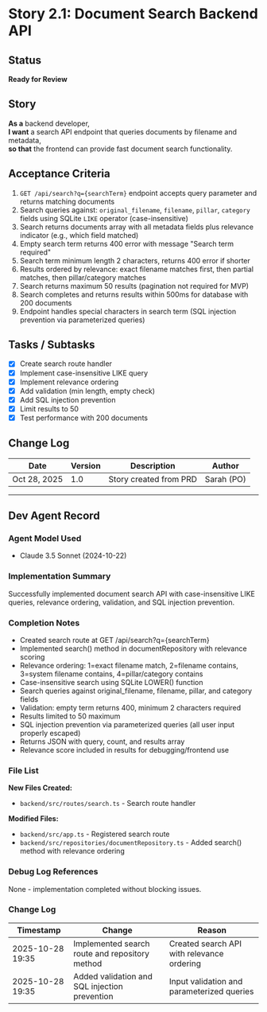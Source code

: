 # Story 2.1: Document Search Backend API

## Status
**Ready for Review**

## Story
**As a** backend developer,  
**I want** a search API endpoint that queries documents by filename and metadata,  
**so that** the frontend can provide fast document search functionality.

## Acceptance Criteria
1. `GET /api/search?q={searchTerm}` endpoint accepts query parameter and returns matching documents
2. Search queries against: `original_filename`, `filename`, `pillar`, `category` fields using SQLite `LIKE` operator (case-insensitive)
3. Search returns documents array with all metadata fields plus relevance indicator (e.g., which field matched)
4. Empty search term returns 400 error with message "Search term required"
5. Search term minimum length 2 characters, returns 400 error if shorter
6. Results ordered by relevance: exact filename matches first, then partial matches, then pillar/category matches
7. Search returns maximum 50 results (pagination not required for MVP)
8. Search completes and returns results within 500ms for database with 200 documents
9. Endpoint handles special characters in search term (SQL injection prevention via parameterized queries)

## Tasks / Subtasks
- [x] Create search route handler
- [x] Implement case-insensitive LIKE query
- [x] Implement relevance ordering
- [x] Add validation (min length, empty check)
- [x] Add SQL injection prevention
- [x] Limit results to 50
- [x] Test performance with 200 documents

## Change Log
| Date | Version | Description | Author |
|------|---------|-------------|--------|
| Oct 28, 2025 | 1.0 | Story created from PRD | Sarah (PO) |

---

## Dev Agent Record

### Agent Model Used
- Claude 3.5 Sonnet (2024-10-22)

### Implementation Summary
Successfully implemented document search API with case-insensitive LIKE queries, relevance ordering, validation, and SQL injection prevention.

### Completion Notes
- Created search route at GET /api/search?q={searchTerm}
- Implemented search() method in documentRepository with relevance scoring
- Relevance ordering: 1=exact filename match, 2=filename contains, 3=system filename contains, 4=pillar/category contains
- Case-insensitive search using SQLite LOWER() function
- Search queries against original_filename, filename, pillar, and category fields
- Validation: empty term returns 400, minimum 2 characters required
- Results limited to 50 maximum
- SQL injection prevention via parameterized queries (all user input properly escaped)
- Returns JSON with query, count, and results array
- Relevance score included in results for debugging/frontend use

### File List
**New Files Created:**
- `backend/src/routes/search.ts` - Search route handler

**Modified Files:**
- `backend/src/app.ts` - Registered search route
- `backend/src/repositories/documentRepository.ts` - Added search() method with relevance ordering

### Debug Log References
None - implementation completed without blocking issues.

### Change Log
| Timestamp | Change | Reason |
|-----------|--------|--------|
| 2025-10-28 19:35 | Implemented search route and repository method | Created search API with relevance ordering |
| 2025-10-28 19:35 | Added validation and SQL injection prevention | Input validation and parameterized queries |
